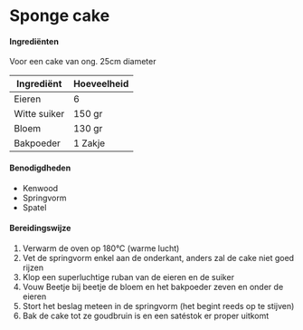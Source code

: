 # Sponge cake

#### Ingrediënten

Voor een cake van ong. 25cm diameter

| Ingrediënt   | Hoeveelheid |
| ------------ | ----------- |
| Eieren       | 6           |
| Witte suiker | 150 gr      |
| Bloem        | 130 gr      |
| Bakpoeder    | 1 Zakje     |

#### Benodigdheden

- Kenwood
- Springvorm
- Spatel

#### Bereidingswijze

1. Verwarm de oven op 180°C (warme lucht)
2. Vet de springvorm enkel aan de onderkant, anders zal de cake niet goed rijzen
3. Klop een superluchtige ruban van de eieren en de suiker
4. Vouw Beetje bij beetje de bloem en het bakpoeder zeven en onder de eieren
5. Stort het beslag meteen in de springvorm (het begint reeds op te stijven)
6. Bak de cake tot ze goudbruin is en een satéstok er proper uitkomt
